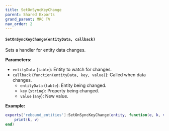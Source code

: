 ```yaml
--- 
title: SetOnSyncKeyChange 
parent: Shared Exports 
grand_parent: MRC TV 
nav_order: 2
--- 
```

#### `SetOnSyncKeyChange(entityData, callback)`
Sets a handler for entity data changes.

**Parameters:**
- `entityData` (`table`): Entity to watch for changes.
- `callback` (`function(entityData, key, value)`): Called when data changes.
  - `entityData` (`table`): Entity being changed.
  - `key` (`string`): Property being changed.
  - `value` (`any`): New value.

**Example:**
```lua
exports['rebound_entities']:SetOnSyncKeyChange(entity, function(e, k, v) 
    print(k, v)
end)
```
